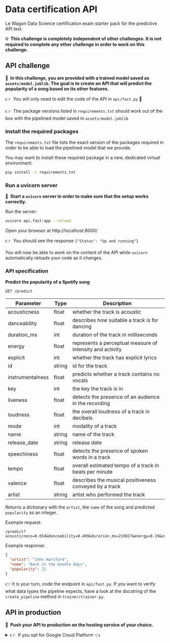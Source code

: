 
# Data certification API

Le Wagon Data Science certification exam starter pack for the predictive API test.

**💡&nbsp;&nbsp;This challenge is completely independent of other challenges. It is not required to complete any other challenge in order to work on this challenge.**

## API challenge

**📝&nbsp;&nbsp;In this challenge, you are provided with a trained model saved as `assets/model.joblib`. The goal is to create an API that will predict the popularity of a song based on its other features.**

👉&nbsp;&nbsp;You will only need to edit the code of the API in `api/fast.py` 🚨

👉&nbsp;&nbsp;The package versions listed in `requirements.txt` should work out of the box with the pipelined model saved in `assets/model.joblib`

### Install the required packages

The `requirements.txt` file lists the exact version of the packages required in order to be able to load the pipelined model that we provide.

You may want to install these required package in a new, dedicated virtual environment.

``` bash
pip install -r requirements.txt
```

### Run a uvicorn server

**📝&nbsp;&nbsp;Start a `uvicorn` server in order to make sure that the setup works correctly.**

Run the server:

```bash
uvicorn api.fast:app --reload
```

Open your browser at http://localhost:8000/

👉&nbsp;&nbsp;You should see the response `{"Status": "Up and running"}`

You will now be able to work on the content of the API while `uvicorn` automatically reloads your code as it changes.

### API specification

**Predict the popularity of a Spotify song**

`GET /predict`

| Parameter | Type | Description |
|---|---|---|
| acousticness | float | whether the track is acoustic |
| danceability | float | describes how suitable a track is for dancing |
| duration_ms | int | duration of the track in milliseconds |
| energy | float | represents a perceptual measure of intensity and activity |
| explicit | int | whether the track has explicit lyrics |
| id | string | id for the track |
| instrumentalness | float | predicts whether a track contains no vocals |
| key | int | the key the track is in |
| liveness | float | detects the presence of an audience in the recording |
| loudness | float | the overall loudness of a track in decibels |
| mode | int | modality of a track |
| name | string | name of the track |
| release_date | string | release date |
| speechiness | float | detects the presence of spoken words in a track |
| tempo | float | overall estimated tempo of a track in beats per minute |
| valence | float | describes the musical positiveness conveyed by a track |
| artist | string | artist who performed the track |

Returns a dictionary with the `artist`, the `name` of the song and predicted `popularity` as an integer.

Example request:

```
/predict?acousticness=0.654&danceability=0.499&duration_ms=219827&energy=0.19&explicit=0&id=0B6BeEUd6UwFlbsHMQKjob&instrumentalness=0.00409&key=7&liveness=0.0898&loudness=-16.435&mode=1&name=Back%20in%20the%20Goodle%20Days&release_date=1971&speechiness=0.0454&tempo=149.46&valence=0.43&artist=John%20Hartford
```

Example response:

``` json
{
  "artist": "John Hartford",
  "name": "Back in the Goodle Days",
  "popularity": 22
}
```

👉 It is your turn, code the endpoint in `api/fast.py`. If you want to verify what data types the pipeline expects, have a look at the docstring of the `create_pipeline` method in `trainer/trainer.py`.

## API in production

**📝&nbsp;&nbsp;Push your API to production on the hosting service of your choice.**

<details>
  <summary>👉&nbsp;&nbsp;If you opt for Google Cloud Platform 👈</summary>

  &nbsp;


Once you have changed your `GCP_PROJECT_ID` in the `Makefile`, run the directives of the `Makefile` to build and deploy your containerized API to Container Registry and finally Cloud Run.

</details>
